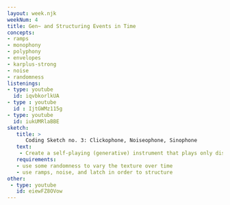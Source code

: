 ```yaml
---
layout: week.njk
weekNum: 4
title: Gen~ and Structuring Events in Time 
concepts: 
- ramps
- monophony
- polyphony
- envelopes
- karplus-strong
- noise 
- randomness
listenings: 
- type: youtube
  id: iqvbkorlkUA
- type : youtube
  id : IjtGWMz115g
- type: youtube
  id: iukUMRlaBBE
sketch:
   title: > 
      Coding Sketch no. 3: Clickophone, Noiseophone, Sinophone
   text: 
    - Create a self-playing (generative) instrument that plays only discrete clicks, sine tones, and white noise.  
   requirements: 
   - use some randomness to vary the texture over time
   - use ramps, noise, and latch in order to structure  
other:
 - type: youtube
   id: eiewFZ8OVow 
---
```

